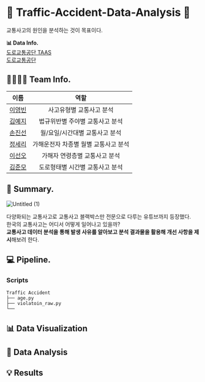 # 🚗 Traffic-Accident-Data-Analysis 🚗

교통사고의 원인을 분석하는 것이 목표이다.

**📊 Data Info.**                      
[도로교통공단 TAAS](http://taas.koroad.or.kr/sta/acs/exs/typical.do?menuId=WEB_KMP_OVT_UAS_ASA#)           
[도로교통공단](https://www.data.go.kr/index.do)    


## 👩‍👩‍👧‍👦 Team Info.            
|이름|역할|             
|:------:|:---:|                    
|<span style="color:blue">[이영빈](https://github.com/Y0ungbinLEE)</span>|사고유형별 교통사고 분석|               
|<span style="color:blue">[김예지](https://github.com/meji9086)</span>|법규위반별 주야별 교통사고 분석|               
|<span style="color:blue">[손진선](https://github.com/Son-jinseon)</span>|월/요일/시간대별 교통사고 분석|          
|<span style="color:blue">[정세리](https://github.com/SERi-J)</span>|가해운전자 차종별 월별 교통사고 분석|            
|<span style="color:blue">[이선오](https://github.com/seonseono)</span>|가해자 연령층별 교통사고 분석|             
|<span style="color:blue">[김준모](https://github.com/junmojjang)</span>|도로형태별 시간별 교통사고 분석|             


## 📜 Summary.             
![Untitled (1)](https://user-images.githubusercontent.com/72390138/196888620-5ae69373-2747-4cb8-a8d7-8bd400c8f138.png)

다양화되는 교통사고로 교통사고 블랙박스만 전문으로 다루는 유튜브까지 등장했다.           
한국의 교통사고는 어디서 어떻게 일어나고 있을까?                
**교통사고 데이터 분석을 통해 발생 사유를 알아보고 분석 결과물을 활용해 개선 사항을 제시**해보려 한다.             
      

## 💻 Pipeline.
### Scripts   
```
Traffic Accident               
├── age.py                    
├── violatoin_raw.py                          
└──                            
```

## 📊 Data Visualization         

## 📑 Data Analysis

## 💡 Results
